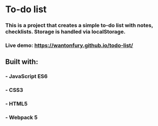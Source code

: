 # To-do list

### This is a project that creates a simple to-do list with notes, checklists. Storage is handled via localStorage.
### Live demo: https://wantonfury.github.io/todo-list/

## Built with:
### - JavaScript ES6
### - CSS3
### - HTML5
### - Webpack 5